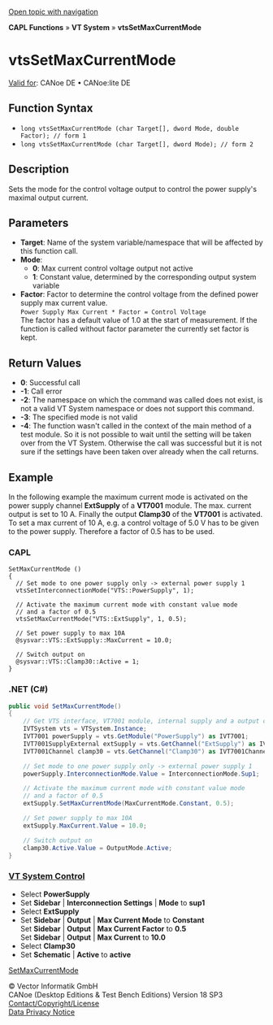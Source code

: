 [Open topic with navigation](../../../../../CANoeDEFamily.htm#Topics/CAPLFunctions/VTSystem/Functions/CAPLfunctionVTSvtsSetMaxCurrentMode.md)

**CAPL Functions** » **VT System** » **vtsSetMaxCurrentMode**

# vtsSetMaxCurrentMode

[Valid for](../../../Shared/FeatureAvailability.md): CANoe DE • CANoe:lite DE

## Function Syntax

- `long vtsSetMaxCurrentMode (char Target[], dword Mode, double Factor); // form 1`
- `long vtsSetMaxCurrentMode (char Target[], dword Mode); // form 2`

## Description

Sets the mode for the control voltage output to control the power supply's maximal output current.

## Parameters

- **Target**: Name of the system variable/namespace that will be affected by this function call.
- **Mode**:
  - **0**: Max current control voltage output not active
  - **1**: Constant value, determined by the corresponding output system variable
- **Factor**: Factor to determine the control voltage from the defined power supply max current value.  
  `Power Supply Max Current * Factor = Control Voltage`  
  The factor has a default value of 1.0 at the start of measurement. If the function is called without factor parameter the currently set factor is kept.

## Return Values

- **0**: Successful call
- **-1**: Call error
- **-2**: The namespace on which the command was called does not exist, is not a valid VT System namespace or does not support this command.
- **-3**: The specified mode is not valid
- **-4**: The function wasn't called in the context of the main method of a test module. So it is not possible to wait until the setting will be taken over from the VT System. Otherwise the call was successful but it is not sure if the settings have been taken over already when the call returns.

## Example

In the following example the maximum current mode is activated on the power supply channel **ExtSupply** of a **VT7001** module. The max. current output is set to 10 A. Finally the output **Clamp30** of the **VT7001** is activated. To set a max current of 10 A, e.g. a control voltage of 5.0 V has to be given to the power supply. Therefore a factor of 0.5 has to be used.

### CAPL

```plaintext
SetMaxCurrentMode ()
{
  // Set mode to one power supply only -> external power supply 1
  vtsSetInterconnectionMode("VTS::PowerSupply", 1);

  // Activate the maximum current mode with constant value mode
  // and a factor of 0.5
  vtsSetMaxCurrentMode("VTS::ExtSupply", 1, 0.5);

  // Set power supply to max 10A
  @sysvar::VTS::ExtSupply::MaxCurrent = 10.0;

  // Switch output on
  @sysvar::VTS::Clamp30::Active = 1;
}
```

### .NET (C#)

```csharp
public void SetMaxCurrentMode()
{
    // Get VTS interface, VT7001 module, internal supply and a output channel
    IVTSystem vts = VTSystem.Instance;
    IVT7001 powerSupply = vts.GetModule("PowerSupply") as IVT7001;
    IVT7001SupplyExternal extSupply = vts.GetChannel("ExtSupply") as IVT7001SupplyExternal;
    IVT7001Channel clamp30 = vts.GetChannel("Clamp30") as IVT7001Channel;

    // Set mode to one power supply only -> external power supply 1
    powerSupply.InterconnectionMode.Value = InterconnectionMode.Sup1;

    // Activate the maximum current mode with constant value mode
    // and a factor of 0.5
    extSupply.SetMaxCurrentMode(MaxCurrentMode.Constant, 0.5);

    // Set power supply to max 10A
    extSupply.MaxCurrent.Value = 10.0;

    // Switch output on
    clamp30.Active.Value = OutputMode.Active;
}
```

### [VT System Control](../../../CANoeCANalyzer/VTSystem/VTSystemControl/VTSControl.md)

- Select **PowerSupply**
- Set **Sidebar** | **Interconnection Settings** | **Mode** to **sup1**
- Select **ExtSupply**
- Set **Sidebar** | **Output** | **Max Current Mode** to **Constant**  
  Set **Sidebar** | **Output** | **Max Current Factor** to **0.5**  
  Set **Sidebar** | **Output** | **Max Current** to **10.0**
- Select **Clamp30**
- Set **Schematic** | **Active** to **active**

[SetMaxCurrentMode](CAPLfunctionVTSSetMaxCurrentMode.md)

© Vector Informatik GmbH  
CANoe (Desktop Editions & Test Bench Editions) Version 18 SP3  
[Contact/Copyright/License](../../../Shared/ContactCopyrightLicense.md)  
[Data Privacy Notice](https://www.vector.com/int/en/company/get-info/privacy-policy/)
